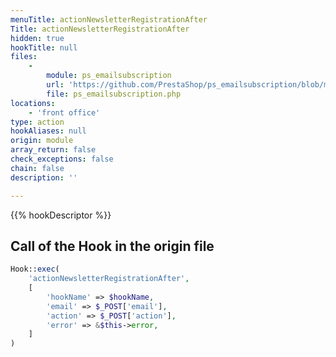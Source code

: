 ```yaml
---
menuTitle: actionNewsletterRegistrationAfter
Title: actionNewsletterRegistrationAfter
hidden: true
hookTitle: null
files:
    -
        module: ps_emailsubscription
        url: 'https://github.com/PrestaShop/ps_emailsubscription/blob/master/ps_emailsubscription.php'
        file: ps_emailsubscription.php
locations:
    - 'front office'
type: action
hookAliases: null
origin: module
array_return: false
check_exceptions: false
chain: false
description: ''

---
```


{{% hookDescriptor %}}

## Call of the Hook in the origin file

```php
Hook::exec(
    'actionNewsletterRegistrationAfter',
    [
        'hookName' => $hookName,
        'email' => $_POST['email'],
        'action' => $_POST['action'],
        'error' => &$this->error,
    ]
)
```
